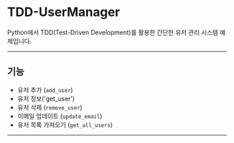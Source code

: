 # TDD-UserManager

Python에서 TDD(Test-Driven Development)를 활용한 간단한 유저 관리 시스템 예제입니다.

---

## 기능
- 유저 추가 (`add_user`)
- 유저 정보('get_user')
- 유저 삭제 (`remove_user`)
- 이메일 업데이트 (`update_email`)
- 유저 목록 가져오기 (`get_all_users`)

---

